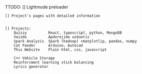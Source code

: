 TTODO:
    [] Lightmode preloader

    [] Project's pages with detailed information
    

    [] Projects: 
        Quizzy          React, typescript, python, MongoDB 
        Vaizdo          Apdorojimo uzduotis
        Spark Analysis  Spark (hadoop) +matplotlip, pandas, numpy
        Cat Feeder      Arduino, Autocad
        This Website    Plain html, css, javascript

        C++ Vehicle Storage
        Reinforcment learning stick balancing
        Lyrics generator 